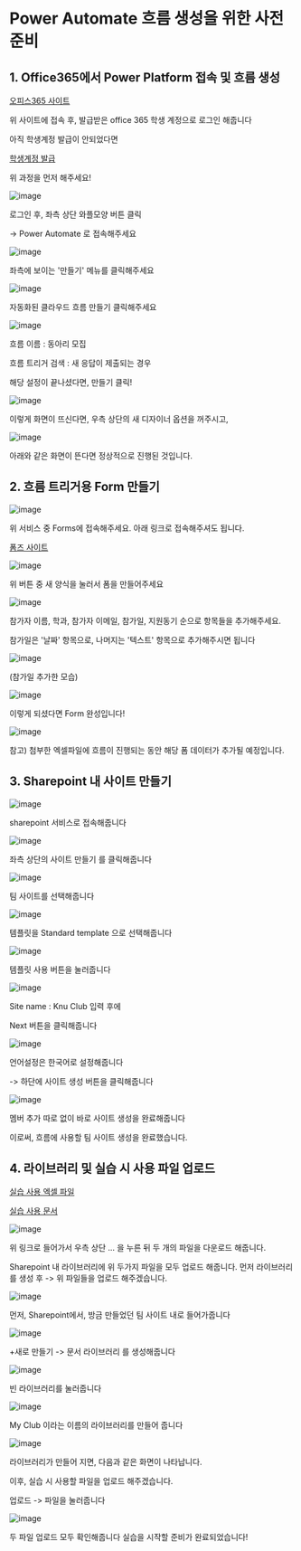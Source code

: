 # Power Automate 흐름 생성을 위한 사전준비

## 1. Office365에서 Power Platform 접속 및 흐름 생성

[오피스365 사이트](https://www.office.com)

위 사이트에 접속 후, 발급받은 office 365 학생 계정으로 로그인 해줍니다

아직 학생계정 발급이 안되었다면

[학생계정 발급](/M365.md)

위 과정을 먼저 해주세요!


![image](https://github.com/SangYoupLee/PowerPlatform/assets/125184499/6047f537-47a7-42f5-8b4b-56004d69ee21)


로그인 후, 좌측 상단 와플모양 버튼 클릭 

-> Power Automate 로 접속해주세요


![image](https://github.com/SangYoupLee/PowerPlatform/assets/125184499/ff58840f-5bc3-458a-a969-d9d472ae3406)


좌측에 보이는 '만들기' 메뉴를 클릭해주세요


![image](https://github.com/SangYoupLee/PowerPlatform/assets/125184499/e187f063-025f-4bda-b4ba-098388f093b6)


자동화된 클라우드 흐름 만들기 클릭해주세요


![image](https://github.com/SangYoupLee/PowerPlatform/assets/125184499/d2554471-b5a5-417b-9032-c0c320e88f0b)

흐름 이름 : 동아리 모집

흐름 트리거 검색 : 새 응답이 제출되는 경우

해당 설정이 끝나셨다면, 만들기 클릭!


![image](https://github.com/SangYoupLee/PowerPlatform/assets/125184499/5585a718-0bfd-4309-bac5-d1fb204dde00)


이렇게 화면이 뜨신다면, 우측 상단의 새 디자이너 옵션을 꺼주시고,


![image](https://github.com/SangYoupLee/PowerPlatform/assets/125184499/b7535216-118d-4e1c-8e30-e744e94cfebe)


아래와 같은 화면이 뜬다면 정상적으로 진행된 것입니다.


## 2. 흐름 트리거용 Form 만들기

![image](https://github.com/SangYoupLee/PowerPlatform/assets/125184499/1985d970-c42c-45de-ace6-029010dba7a4)


위 서비스 중 Forms에 접속해주세요. 아래 링크로 접속해주셔도 됩니다.

[폼즈 사이트](https://forms.office.com/)


![image](https://github.com/SangYoupLee/PowerPlatform/assets/125184499/d6b495b6-31c8-4db0-b028-bb2de4ef93c3)


위 버튼 중 새 양식을 눌러서 폼을 만들어주세요


![image](https://github.com/SangYoupLee/PowerPlatform/assets/125184499/c4c1ffb7-43bf-42e1-a101-3343840ea5e1)


참가자 이름, 학과, 참가자 이메일, 참가일, 지원동기 순으로 항목들을 추가해주세요. 

참가일은 '날짜' 항목으로, 나머지는 '텍스트' 항목으로 추가해주시면 됩니다


![image](https://github.com/SangYoupLee/PowerPlatform/assets/125184499/a99ee8fc-8cad-49df-9408-0b7ed0de1d3d)

(참가일 추가한 모습)

![image](https://github.com/SangYoupLee/PowerPlatform/assets/125184499/aae1c336-7807-4c19-9b91-011b193be853)


이렇게 되셨다면 Form 완성입니다!


![image](https://github.com/SangYoupLee/PowerPlatform/assets/125184499/16f347e3-226d-48ec-8116-d1552fd7c182)


참고) 첨부한 엑셀파일에 흐름이 진행되는 동안 해당 폼 데이터가 추가될 예정입니다.


## 3. Sharepoint 내 사이트 만들기

![image](https://github.com/SangYoupLee/PowerPlatform/assets/125184499/03e80b1b-22f4-4cbd-936f-ac18f8c39f42)


sharepoint 서비스로 접속해줍니다


![image](https://github.com/SangYoupLee/PowerPlatform/assets/125184499/0e32f310-051e-4a6f-b3bd-dba371fca49f)


좌측 상단의 사이트 만들기 를 클릭해줍니다


![image](https://github.com/SangYoupLee/PowerPlatform/assets/125184499/80aac864-a6b5-4744-8fc6-d5334260813a)


팀 사이트를 선택해줍니다


![image](https://github.com/SangYoupLee/PowerPlatform/assets/125184499/d5f60492-2794-4f06-ae18-dda9f1dde66f)


템플릿을 Standard template 으로 선택해줍니다


![image](https://github.com/SangYoupLee/PowerPlatform/assets/125184499/8898bee3-e65a-4d32-a9ce-392d12bc38f4)


템플릿 사용 버튼을 눌러줍니다


![image](https://github.com/SangYoupLee/PowerPlatform/assets/125184499/8f850177-7085-4dd0-b40e-d6e07b6a3bfc)


Site name : Knu Club 입력 후에

Next 버튼을 클릭해줍니다


![image](https://github.com/SangYoupLee/PowerPlatform/assets/125184499/33f8213f-37ed-4322-be9c-eddca6eb36de)


언어설정은 한국어로 설정해줍니다

-> 하단에 사이트 생성 버튼을 클릭해줍니다


![image](https://github.com/SangYoupLee/PowerPlatform/assets/125184499/38d24eb2-007a-40c2-a635-05e8f70e87c6)


멤버 추가 따로 없이 바로 사이트 생성을 완료해줍니다

이로써, 흐름에 사용할 팀 사이트 생성을 완료했습니다.


## 4. 라이브러리 및 실습 시 사용 파일 업로드


[실습 사용 엑셀 파일](/참가자명단.xlsx)

[실습 사용 문서](/KNU_CLUB_APPLICATION.docx)

![image](https://github.com/SangYoupLee/PowerPlatform/assets/125184499/1b255722-9438-4198-9e95-ca010acca7f9)

위 링크로 들어가서 우측 상단 ... 을 누른 뒤 두 개의 파일을 다운로드 해줍니다.


Sharepoint 내 라이브러리에 위 두가지 파일을 모두 업로드 해줍니다.
먼저 라이브러리를 생성 후 -> 위 파일들을 업로드 해주겠습니다.


![image](https://github.com/SangYoupLee/PowerPlatform/assets/125184499/a8d8672a-52df-42e9-b8f4-46af9a3fb00e)


먼저, Sharepoint에서, 방금 만들었던 팀 사이트 내로 들어가줍니다


![image](https://github.com/SangYoupLee/PowerPlatform/assets/125184499/a9bd6704-3c5d-4885-80c1-498716af37c7)


+새로 만들기 -> 문서 라이브러리 를 생성해줍니다


![image](https://github.com/SangYoupLee/PowerPlatform/assets/125184499/85c4b716-8f42-4f7e-91e7-0c92ea666102)


빈 라이브러리를 눌러줍니다


![image](https://github.com/SangYoupLee/PowerPlatform/assets/125184499/402a1ca5-14a1-4914-b148-384c444a0518)


My Club 이라는 이름의 라이브러리를 만들어 줍니다


![image](https://github.com/SangYoupLee/PowerPlatform/assets/125184499/7f37d578-470e-46d9-90c4-6411619a671b)


라이브러리가 만들어 지면, 다음과 같은 화면이 나타납니다.

이후, 실습 시 사용할 파일을 업로드 해주겠습니다. 

업로드 -> 파일을 눌러줍니다


![image](https://github.com/SangYoupLee/PowerPlatform/assets/125184499/ad08810e-7dcf-4fa0-8f41-0e16e702cfd3)


두 파일 업로드 모두 확인해줍니다
실습을 시작할 준비가 완료되었습니다!
